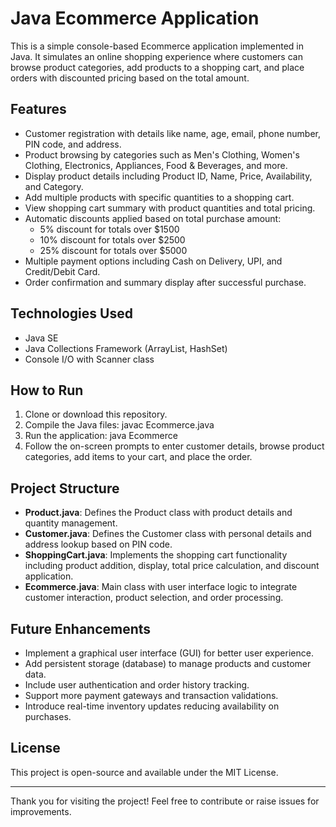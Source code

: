 # Java Ecommerce Application

This is a simple console-based Ecommerce application implemented in Java. It simulates an online shopping experience where customers can browse product categories, add products to a shopping cart, and place orders with discounted pricing based on the total amount.

## Features

- Customer registration with details like name, age, email, phone number, PIN code, and address.
- Product browsing by categories such as Men's Clothing, Women's Clothing, Electronics, Appliances, Food & Beverages, and more.
- Display product details including Product ID, Name, Price, Availability, and Category.
- Add multiple products with specific quantities to a shopping cart.
- View shopping cart summary with product quantities and total pricing.
- Automatic discounts applied based on total purchase amount:
  - 5% discount for totals over $1500
  - 10% discount for totals over $2500
  - 25% discount for totals over $5000
- Multiple payment options including Cash on Delivery, UPI, and Credit/Debit Card.
- Order confirmation and summary display after successful purchase.

## Technologies Used

- Java SE
- Java Collections Framework (ArrayList, HashSet)
- Console I/O with Scanner class

## How to Run

1. Clone or download this repository.
2. Compile the Java files:
    javac Ecommerce.java
3. Run the application:
    java Ecommerce
4. Follow the on-screen prompts to enter customer details, browse product categories, add items to your cart, and place the order.

## Project Structure

- **Product.java**: Defines the Product class with product details and quantity management.
- **Customer.java**: Defines the Customer class with personal details and address lookup based on PIN code.
- **ShoppingCart.java**: Implements the shopping cart functionality including product addition, display, total price calculation, and discount application.
- **Ecommerce.java**: Main class with user interface logic to integrate customer interaction, product selection, and order processing.

## Future Enhancements

- Implement a graphical user interface (GUI) for better user experience.
- Add persistent storage (database) to manage products and customer data.
- Include user authentication and order history tracking.
- Support more payment gateways and transaction validations.
- Introduce real-time inventory updates reducing availability on purchases.

## License

This project is open-source and available under the MIT License.

---

Thank you for visiting the project! Feel free to contribute or raise issues for improvements.
